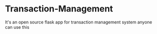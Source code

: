 # Transaction-Management
 It's an open source flask app for transaction management system anyone can use this

